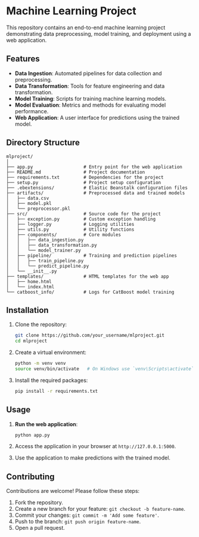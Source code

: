 
# Machine Learning Project

This repository contains an end-to-end machine learning project demonstrating data preprocessing, model training, and deployment using a web application.

## Features

- **Data Ingestion**: Automated pipelines for data collection and preprocessing.
- **Data Transformation**: Tools for feature engineering and data transformation.
- **Model Training**: Scripts for training machine learning models.
- **Model Evaluation**: Metrics and methods for evaluating model performance.
- **Web Application**: A user interface for predictions using the trained model.

## Directory Structure

```
mlproject/
│
├── app.py                   # Entry point for the web application
├── README.md                # Project documentation
├── requirements.txt         # Dependencies for the project
├── setup.py                 # Project setup configuration
├── .ebextensions/           # Elastic Beanstalk configuration files
├── artifacts/               # Preprocessed data and trained models
│   ├── data.csv
│   ├── model.pkl
│   └── preprocessor.pkl
├── src/                     # Source code for the project
│   ├── exception.py         # Custom exception handling
│   ├── logger.py            # Logging utilities
│   ├── utils.py             # Utility functions
│   ├── components/          # Core modules
│   │   ├── data_ingestion.py
│   │   ├── data_transformation.py
│   │   └── model_trainer.py
│   ├── pipeline/            # Training and prediction pipelines
│   │   ├── train_pipeline.py
│   │   └── predict_pipeline.py
│   └── __init__.py
├── templates/               # HTML templates for the web app
│   ├── home.html
│   └── index.html
└── catboost_info/           # Logs for CatBoost model training
```

## Installation

1. Clone the repository:

   ```bash
   git clone https://github.com/your_username/mlproject.git
   cd mlproject
   ```

2. Create a virtual environment:

   ```bash
   python -m venv venv
   source venv/bin/activate   # On Windows use `venv\Scripts\activate`
   ```

3. Install the required packages:

   ```bash
   pip install -r requirements.txt
   ```

## Usage

1. **Run the web application**:

   ```bash
   python app.py
   ```

2. Access the application in your browser at `http://127.0.0.1:5000`.

3. Use the application to make predictions with the trained model.

## Contributing

Contributions are welcome! Please follow these steps:

1. Fork the repository.
2. Create a new branch for your feature: `git checkout -b feature-name`.
3. Commit your changes: `git commit -m 'Add some feature'`.
4. Push to the branch: `git push origin feature-name`.
5. Open a pull request.


